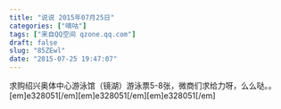 ```yaml
---
title: "说说 2015年07月25日"
categories: ["嘀咕"]
tags: ["来自QQ空间 qzone.qq.com"]
draft: false
slug: "85ZEwl"
date: "2015-07-25 19:47:07"
---
```


求购绍兴奥体中心游泳馆（镜湖）游泳票5-8张，微商们求给力呀，么么哒。。[em]e328051[/em][em]e328051[/em][em]e328051[/em]
